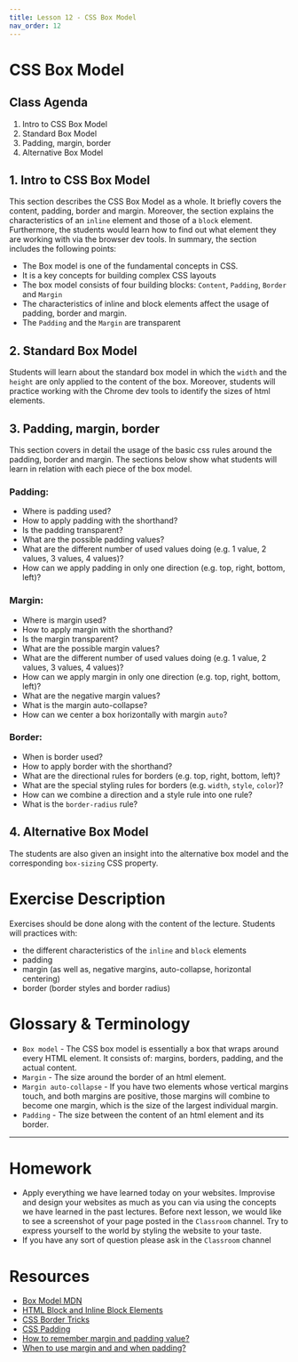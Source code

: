 ```yaml
---
title: Lesson 12 - CSS Box Model
nav_order: 12
---
```


# CSS Box Model

## Class Agenda

1. Intro to CSS Box Model
2. Standard Box Model
3. Padding, margin, border
4. Alternative Box Model

## 1. Intro to CSS Box Model

This section describes the CSS Box Model as a whole. It briefly covers the content, padding, border and margin. Moreover, the section explains the characteristics of an `inline` element and those of a `block` element. Furthermore, the students would learn how to find out what element they are working with via the browser dev tools. In summary, the section includes the following points:

- The Box model is one of the fundamental concepts in CSS.
- It is a key concepts for building complex CSS layouts
- The box model consists of four building blocks: `Content`, `Padding`, `Border` and `Margin`
- The characteristics of inline and block elements affect the usage of padding, border and margin.
- The `Padding` and the `Margin` are transparent

## 2. Standard Box Model

Students will learn about the standard box model in which the `width` and the `height` are only applied to the content of the box. Moreover, students will practice working with the Chrome dev tools to identify the sizes of html elements.

## 3. Padding, margin, border

This section covers in detail the usage of the basic css rules around the padding, border and margin. The sections below show what students will learn in relation with each piece of the box model.

### Padding:

- Where is padding used?
- How to apply padding with the shorthand?
- Is the padding transparent?
- What are the possible padding values?
- What are the different number of used values doing (e.g. 1 value, 2 values, 3 values, 4 values)?
- How can we apply padding in only one direction (e.g. top, right, bottom, left)?

### Margin:

- Where is margin used?
- How to apply margin with the shorthand?
- Is the margin transparent?
- What are the possible margin values?
- What are the different number of used values doing (e.g. 1 value, 2 values, 3 values, 4 values)?
- How can we apply margin in only one direction (e.g. top, right, bottom, left)?
- What are the negative margin values?
- What is the margin auto-collapse?
- How can we center a box horizontally with margin `auto`?

### Border:

- When is border used?
- How to apply border with the shorthand?
- What are the directional rules for borders (e.g. top, right, bottom, left)?
- What are the special styling rules for borders (e.g. `width`, `style`, `color`)?
- How can we combine a direction and a style rule into one rule?
- What is the `border-radius` rule?

## 4. Alternative Box Model

The students are also given an insight into the alternative box model and the corresponding `box-sizing` CSS property.

# Exercise Description

Exercises should be done along with the content of the lecture. Students will practices with:

- the different characteristics of the `inline` and `block` elements
- padding
- margin (as well as, negative margins, auto-collapse, horizontal centering)
- border (border styles and border radius)

# Glossary & Terminology

- `Box model` - The CSS box model is essentially a box that wraps around every HTML element. It consists of: margins, borders, padding, and the actual content.
- `Margin` - The size around the border of an html element.
- `Margin auto-collapse` - If you have two elements whose vertical margins touch, and both margins are positive, those margins will combine to become one margin, which is the size of the largest individual margin.
- `Padding` - The size between the content of an html element and its border.

---

# Homework

- Apply everything we have learned today on your websites. Improvise and design your websites as much as you can via using the concepts we have learned in the past lectures. Before next lesson, we would like to see a screenshot of your page posted in the `Classroom` channel. Try to express yourself to the world by styling the website to your taste.
- If you have any sort of question please ask in the `Classroom` channel

# Resources

- [Box Model MDN](https://developer.mozilla.org/en-US/docs/Learn/CSS/Building_blocks/The_box_model)
- [HTML Block and Inline Block Elements](https://www.w3schools.com/html/html_blocks.asp)
- [CSS Border Tricks](https://css-tricks.com/almanac/properties/b/border/)
- [CSS Padding](https://www.w3schools.com/css/css_padding.asp)
- [How to remember margin and padding value?](https://inspirnathan.medium.com/simple-mnemonic-for-margin-or-padding-shorthand-property-values-e73ddcfe1e70#:~:text=%2Dright%3A%202rem%3B-,padding%2Dbottom%3A%202rem%3B,then%20bottom%2C%20and%20then%20left.)
- [When to use margin and and when padding?](https://stackoverflow.com/questions/2189452/when-to-use-margin-vs-padding-in-css)
